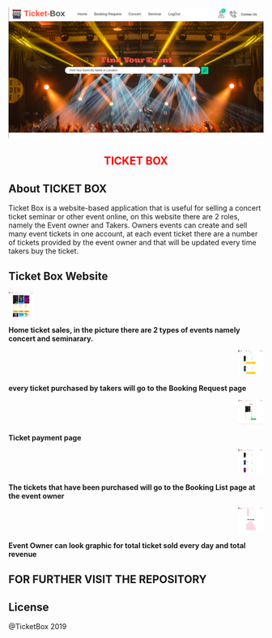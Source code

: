 <p align="center"><img src="https://raw.githubusercontent.com/RezaNum1/ticketbox/master/public/assets/images/ticketbox1.png"></p>

<h2 align="center" style="color:red">
TICKET BOX
</p>

## About TICKET BOX

Ticket Box is a website-based application that is useful for selling a concert ticket seminar or other event online, on this website there are 2 roles, namely the Event owner and Takers. Owners events can create and sell many event tickets in one account, at each event ticket there are a number of tickets provided by the event owner and that will be updated every time takers buy the ticket.

## Ticket Box Website
<img src="https://raw.githubusercontent.com/RezaNum1/ticketbox/master/public/assets/images/ticket2.png" style="width:50px; height:50px">


<p style="font-weight:bold">Home ticket sales, in the picture there are 2 types of events namely concert and seminarary.</p>

<p align="right"><img src="https://raw.githubusercontent.com/RezaNum1/ticketbox/master/public/assets/images/ticket6.png" style="width:50px; height:50px"></p>

<p style="font-weight:bold">every ticket purchased by takers will go to the Booking Request page</p>


<p align="right"><img src="https://raw.githubusercontent.com/RezaNum1/ticketbox/master/public/assets/images/ticket4.png" style="width:50px; height:50px"></p>

<p style="font-weight:bold">Ticket payment page</p>

<p align="right"><img src="https://raw.githubusercontent.com/RezaNum1/ticketbox/master/public/assets/images/ticket9.png" style="width:50px; height:50px"></p>

<p style="font-weight:bold">The tickets that have been purchased will go to the Booking List page at the event owner</p>

<p align="right"><img src="https://raw.githubusercontent.com/RezaNum1/ticketbox/master/public/assets/images/ticket8.png" style="width:50px; height:50px"></p>

<p style="font-weight:bold">Event Owner can look graphic for total ticket sold every day and total revenue</p>


## FOR FURTHER VISIT THE REPOSITORY 

## License

@TicketBox 2019
